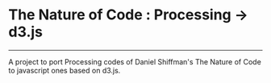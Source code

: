 # The Nature of Code : Processing -> d3.js
---

A project to port Processing codes of Daniel Shiffman's The Nature of Code to javascript ones based on d3.js.



